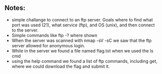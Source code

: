 ## Notes:
- simple challange to connect to an ftp server. Goals where to find what port was used (21), what service (ftp), and OS (unix), and then connect to the server.
- Simple commands like ftp -? where shown
- When the server was scanned with nmap -sV -sC we saw that the ftp server allowed for anonymous login.
- While in the server we found a file named flag.txt when we used the ls cmd
- using the help command we found a list of ftp commands, including get, where we could download the flag and submit it. 
